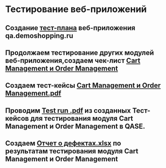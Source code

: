 # Тестирование веб-приложений
## Создание [тест-плана](https://docs.google.com/spreadsheets/d/1Xch2977xdTjwDiLrgnB2pwajCB_cxExUn6q7c5SSbQE/edit#gid=0) веб-приложения qa.demoshopping.ru 
## Продолжаем тестирование других модулей веб-приложения,создаем чек-лист [Cart Management и Order Management](https://docs.google.com/spreadsheets/d/1h0mrEkqtjpN59FZ-OfDx82ujIMOER-Jzdf153ugreSs/edit#gid=0)
## Создаем тест-кейсы [Cart Management и Order Management.pdf](https://github.com/avantiragazzi/web/files/15299913/Test.cases.Cart.Management.Order.Management.pdf)
##  Проводим [Test run .pdf](https://github.com/avantiragazzi/web/files/15394908/Test.run.2024_05_16.pdf) из созданных Тест-кейсов для тестирования модуля Cart Management и Order Management в QASE.
## Создаем [Отчет о дефектах.xlsx](https://github.com/avantiragazzi/web/files/15394912/default.xlsx) по результатам тестирования модуля Cart Management и Order Management


